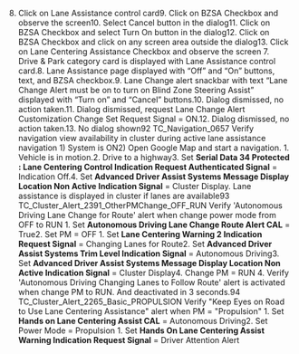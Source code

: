 8. Click on Lane Assistance control card9. Click on BZSA Checkbox and observe the screen10. Select Cancel button in the dialog11. Click on BZSA Checkbox and select Turn On button in the dialog12. Click on BZSA Checkbox and click on any screen area outside the dialog13. Click on Lane Centering Assistance Checkbox and observe the screen 7. Drive & Park category card is displayed with Lane Assistance control card.8. Lane Assistance page displayed with “Off” and “On” buttons, text, and BZSA checkbox.9. Lane Change alert snackbar with text “Lane Change Alert must be on to turn on Blind Zone Steering Assist” displayed with “Turn on” and “Cancel” buttons.10. Dialog dismissed, no action taken.11. Dialog dismissed, request Lane Change Alert Customization Change Set Request Signal = ON.12. Dialog dismissed, no action taken.13. No dialog shown92 TC_Navigation_0657 Verify navigation view availability in cluster during active lane assistance navigation 1) System is ON2) Open Google Map and start a navigation. 1. Vehicle is in motion.2. Drive to a highway3. Set **Serial Data 34 Protected : Lane Centering Control Indication Request Authenticated Signal** = Indication Off.4. Set **Advanced Driver Assist Systems Message Display Location Non Active Indication Signal** = Cluster Display. Lane assistance is displayed in cluster if lanes are available93 TC_Cluster_Alert_2391_OtherPMChange_OFF_RUN Verify 'Autonomous Driving Lane Change for Route' alert when change power mode from OFF to RUN 1. Set **Autonomous Driving Lane Change Route Alert CAL** = True2. Set PM = OFF 1. Set **Lane Centering Warning 2 Indication Request Signal** = Changing Lanes for Route2. Set **Advanced Driver Assist Systems Trim Level Indication Signal** = Autonomous Driving3. Set **Advanced Driver Assist Systems Message Display Location Non Active Indication Signal** = Cluster Display4. Change PM = RUN 4. Verify 'Autonomous Driving Changing Lanes to Follow Route' alert is activated when change PM to RUN. And deactivated in 3 seconds.94 TC_Cluster_Alert_2265_Basic_PROPULSION Verify "Keep Eyes on Road to Use Lane Centering Assistance" alert when PM = "Propulsion" 1. Set **Hands on Lane Centering Assist CAL** = Autonomous Driving2. Set Power Mode = Propulsion 1. Set **Hands On Lane Centering Assist Warning Indication Request Signal** = Driver Attention Alert